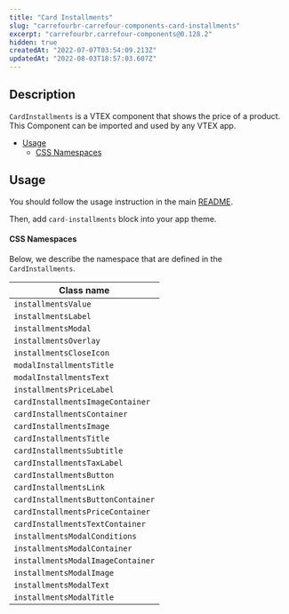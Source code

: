 ```yaml
---
title: "Card Installments"
slug: "carrefourbr-carrefour-components-card-installments"
excerpt: "carrefourbr.carrefour-components@0.128.2"
hidden: true
createdAt: "2022-07-07T03:54:09.213Z"
updatedAt: "2022-08-03T18:57:03.607Z"
---
```

## Description

`CardInstallments` is a VTEX component that shows the price of a product.
This Component can be imported and used by any VTEX app.

-   [Usage](#usage)
    -   [CSS Namespaces](#css-namespaces)

## Usage

You should follow the usage instruction in the main [README](/README.md#usage).

Then, add `card-installments` block into your app theme.

#### CSS Namespaces

Below, we describe the namespace that are defined in the `CardInstallments`.

| Class name                        |
| --------------------------------- |
| `installmentsValue`               |
| `installmentsLabel`               |
| `installmentsModal`               |
| `installmentsOverlay`             |
| `installmentsCloseIcon`           |
| `modalInstallmentsTitle`          |
| `modalInstallmentsText`           |
| `installmentsPriceLabel`          |
| `cardInstallmentsImageContainer`  |
| `cardInstallmentsContainer`       |
| `cardInstallmentsImage`           |
| `cardInstallmentsTitle`           |
| `cardInstallmentsSubtitle`        |
| `cardInstallmentsTaxLabel`        |
| `cardInstallmentsButton`          |
| `cardInstallmentsLink`            |
| `cardInstallmentsButtonContainer` |
| `cardInstallmentsPriceContainer`  |
| `cardInstallmentsTextContainer`   |
| `installmentsModalConditions`     |
| `installmentsModalContainer`      |
| `installmentsModalImageContainer` |
| `installmentsModalImage`          |
| `installmentsModalText`           |
| `installmentsModalTitle`          |